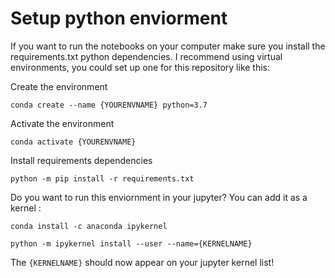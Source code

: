 # Setup python enviorment

If you want to run the notebooks on your computer make sure you install the requirements.txt python dependencies. I recommend using virtual environments, you could set up one for this repository like this:


Create the environment
```
conda create --name {YOURENVNAME} python=3.7
```

Activate the environment
```
conda activate {YOURENVNAME}
```

Install requirements dependencies

```
python -m pip install -r requirements.txt
```


Do you want to run this enviornment in your jupyter? You can add it as a kernel :

```
conda install -c anaconda ipykernel
```

```
python -m ipykernel install --user --name={KERNELNAME}
```

The `{KERNELNAME}` should now appear on your jupyter kernel list!